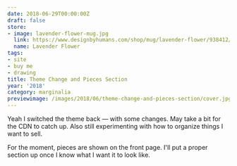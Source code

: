```yaml
---
date: 2018-06-29T00:00:00Z
draft: false
store:
- image: lavender-flower-mug.jpg
  link: https://www.designbyhumans.com/shop/mug/lavender-flower/938412/
  name: Lavender Flower
tags:
- site
- buy me
- drawing
title: Theme Change and Pieces Section
year: '2018'
category: marginalia
previewimage: /images/2018/06/theme-change-and-pieces-section/cover.jpg
---
```


Yeah I switched the theme back — with some changes. May take a bit for the CDN to catch up. Also still
experimenting with how to organize things I want to sell.
<!-- TEASER_END -->

For the moment, pieces are shown on the front page. I'll put a proper section up once I know what I want it to
look like.

